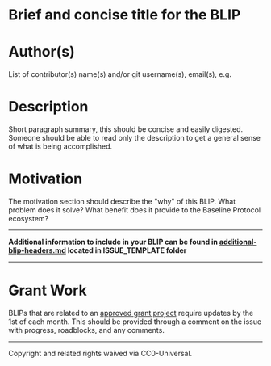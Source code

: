 # Brief and concise title for the BLIP

# Author(s)
List of contributor(s) name(s) and/or git username(s), email(s), e.g.

# Description
Short paragraph summary, this should be concise and easily digested. Someone should be able to read only the description to get a general sense of what is being accomplished.

# Motivation
The motivation section should describe the "why" of this BLIP. What problem does it solve? What benefit does it provide to the Baseline Protocol ecosystem?

---

**Additional information to include in your BLIP can be found in [additional-blip-headers.md](/.github/ISSUE_TEMPLATE/additional-blip-headers.md/) located in ISSUE_TEMPLATE folder**

---

# Grant Work
BLIPs that are related to an [approved grant project](https://github.com/eea-oasis/baseline-grants) require updates by the 1st of each month.
This should be provided through a comment on the issue with progress, roadblocks, and any comments.

---

Copyright and related rights waived via CC0-Universal.